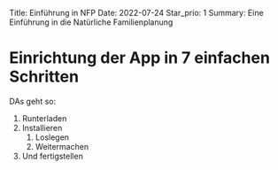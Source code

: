 Title: Einführung in NFP
Date: 2022-07-24
Star_prio: 1
Summary: Eine Einführung in die Natürliche Familienplanung

# Einrichtung der App in 7 einfachen Schritten

DAs geht so:

1. Runterladen
1. Installieren
    1. Loslegen
    1. Weitermachen
1. Und fertigstellen


